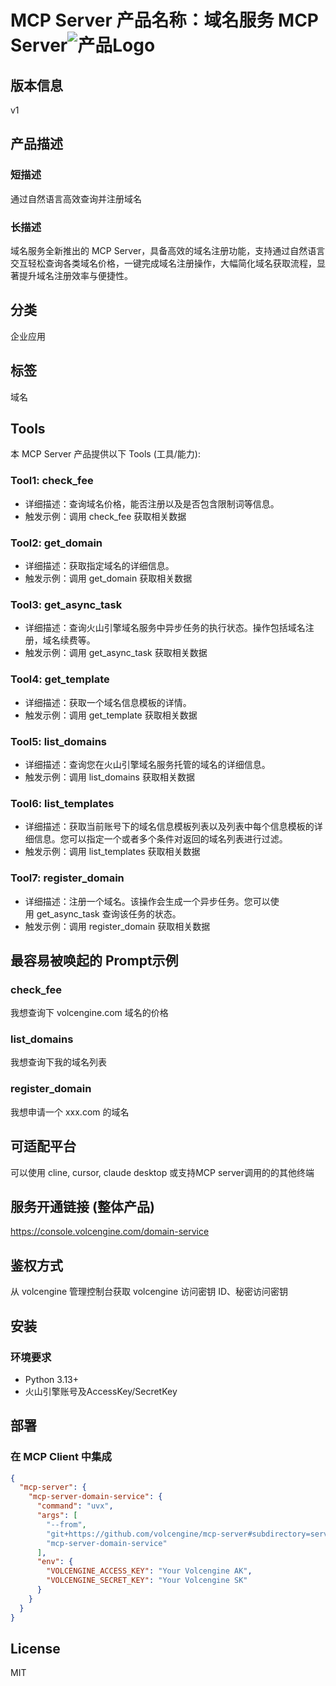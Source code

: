 
# MCP Server 产品名称：域名服务 MCP Server![产品Logo](https://ti.volccdn.com/obj/net-fe/assets/Internet.svg)


## 版本信息
v1

## 产品描述
### 短描述
通过自然语言高效查询并注册域名
### 长描述
域名服务全新推出的 MCP Server，具备高效的域名注册功能，支持通过自然语言交互轻松查询各类域名价格，一键完成域名注册操作，大幅简化域名获取流程，显著提升域名注册效率与便捷性。

## 分类
企业应用

## 标签
域名

## Tools
本 MCP Server 产品提供以下 Tools (工具/能力):
### Tool1: check_fee
 - 详细描述：查询域名价格，能否注册以及是否包含限制词等信息。
 - 触发示例：调用 check_fee 获取相关数据
### Tool2: get_domain
 - 详细描述：获取指定域名的详细信息。
 - 触发示例：调用 get_domain 获取相关数据
### Tool3: get_async_task
 - 详细描述：查询火山引擎域名服务中异步任务的执行状态。操作包括域名注册，域名续费等。
 - 触发示例：调用 get_async_task 获取相关数据
### Tool4: get_template
 - 详细描述：获取一个域名信息模板的详情。
 - 触发示例：调用 get_template 获取相关数据
### Tool5: list_domains
 - 详细描述：查询您在火山引擎域名服务托管的域名的详细信息。
 - 触发示例：调用 list_domains 获取相关数据
### Tool6: list_templates
 - 详细描述：获取当前账号下的域名信息模板列表以及列表中每个信息模板的详细信息。您可以指定一个或者多个条件对返回的域名列表进行过滤。
 - 触发示例：调用 list_templates 获取相关数据
### Tool7: register_domain
 - 详细描述：注册一个域名。该操作会生成一个异步任务。您可以使用 get_async_task 查询该任务的状态。
 - 触发示例：调用 register_domain 获取相关数据


## 最容易被唤起的 Prompt示例
### check_fee
我想查询下 volcengine.com 域名的价格

### list_domains
我想查询下我的域名列表

### register_domain
我想申请一个 xxx.com 的域名


## 可适配平台  
可以使用 cline, cursor, claude desktop 或支持MCP server调用的的其他终端

## 服务开通链接 (整体产品)
<https://console.volcengine.com/domain-service>


## 鉴权方式
从 volcengine 管理控制台获取 volcengine 访问密钥 ID、秘密访问密钥

## 安装

### 环境要求

- Python 3.13+
- 火山引擎账号及AccessKey/SecretKey


## 部署
### 在 MCP Client 中集成

```json
{
  "mcp-server": {
    "mcp-server-domain-service": {
      "command": "uvx",
      "args": [
        "--from",
        "git+https://github.com/volcengine/mcp-server#subdirectory=server/mcp_server_domain_service",
        "mcp-server-domain-service"
      ],
      "env": {
        "VOLCENGINE_ACCESS_KEY": "Your Volcengine AK",
        "VOLCENGINE_SECRET_KEY": "Your Volcengine SK"
      }
    }
  }
}
```

## License
MIT